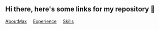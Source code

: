## Hi there, here's some links for my repository 👋
<p><a href="./AboutMax.md">AboutMax</a>&nbsp; &nbsp; &nbsp;<a href="./Experience.md">Experience</a>&nbsp; &nbsp; &nbsp;<a href="./Skills.md">Skills</a></p>

